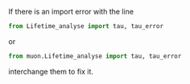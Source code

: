 If there is an import error with the line 
```python
from Lifetime_analyse import tau, tau_error
```
or 
```python
from muon.Lifetime_analyse import tau, tau_error
```
interchange them to fix it.